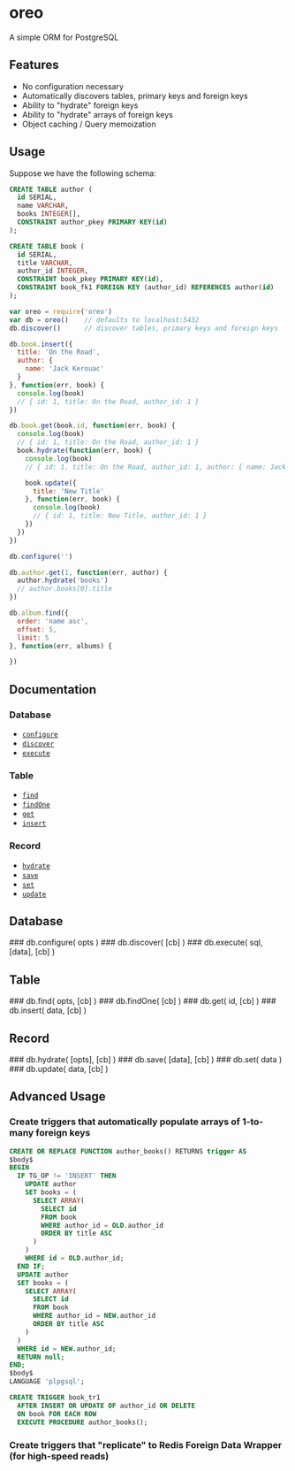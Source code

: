 # oreo

A simple ORM for PostgreSQL

## Features

- No configuration necessary
- Automatically discovers tables, primary keys and foreign keys
- Ability to "hydrate" foreign keys
- Ability to "hydrate" arrays of foreign keys
- Object caching / Query memoization

## Usage

Suppose we have the following schema:

```sql
CREATE TABLE author (
  id SERIAL,
  name VARCHAR,
  books INTEGER[],
  CONSTRAINT author_pkey PRIMARY KEY(id)
);

CREATE TABLE book (
  id SERIAL,
  title VARCHAR,
  author_id INTEGER,
  CONSTRAINT book_pkey PRIMARY KEY(id),
  CONSTRAINT book_fk1 FOREIGN KEY (author_id) REFERENCES author(id)
);
```

```js
var oreo = require('oreo')
var db = oreo()    // defaults to localhost:5432
db.discover()      // discover tables, primary keys and foreign keys

db.book.insert({
  title: 'On the Road',
  author: {
    name: 'Jack Kerouac'
  }
}, function(err, book) {
  console.log(book)
  // { id: 1, title: On the Road, author_id: 1 } 
})
```

```js
db.book.get(book.id, function(err, book) {
  console.log(book)
  // { id: 1, title: On the Road, author_id: 1 } 
  book.hydrate(function(err, book) {
    console.log(book)
    // { id: 1, title: On the Road, author_id: 1, author: { name: Jack Kerouac, books: [1] } }

    book.update({
      title: 'New Title'
    }, function(err, book) {
      console.log(book)
      // { id: 1, title: New Title, author_id: 1 } 
    })
  })
})
```

```js
db.configure('')

db.author.get(1, function(err, author) {
  author.hydrate('books')
  // author.books[0].title
})

db.album.find({
  order: 'name asc',
  offset: 5,
  limit: 5
}, function(err, albums) {

})
```

## Documentation

### Database

* [`configure`](#configure)
* [`discover`](#discover)
* [`execute`](#execute)

### Table

* [`find`](#find)
* [`findOne`](#findOne)
* [`get`](#get)
* [`insert`](#insert)

### Record

* [`hydrate`](#hydrate)
* [`save`](#save)
* [`set`](#set)
* [`update`](#update)

## Database

<a name="configure" />
### db.configure( opts )

<a name="discover" />
### db.discover( [cb] )

<a name="execute" />
### db.execute( sql, [data], [cb] )

## Table

<a name="find" />
### db.find( opts, [cb] )

<a name="findOne" />
### db.findOne( [cb] )

<a name="get" />
### db.get( id, [cb] )

<a name="insert" />
### db.insert( data, [cb] )

## Record

<a name="hydrate" />
### db.hydrate( [opts], [cb] )

<a name="save" />
### db.save( [data], [cb] )

<a name="set" />
### db.set( data )

<a name="update" />
### db.update( data, [cb] )

## Advanced Usage

### Create triggers that automatically populate arrays of 1-to-many foreign keys

```sql
CREATE OR REPLACE FUNCTION author_books() RETURNS trigger AS
$body$
BEGIN
  IF TG_OP != 'INSERT' THEN
    UPDATE author
    SET books = (
      SELECT ARRAY(
        SELECT id
        FROM book
        WHERE author_id = OLD.author_id
        ORDER BY title ASC
      )
    )
    WHERE id = OLD.author_id;
  END IF;
  UPDATE author
  SET books = (
    SELECT ARRAY(
      SELECT id
      FROM book
      WHERE author_id = NEW.author_id
      ORDER BY title ASC
    )
  )
  WHERE id = NEW.author_id;
  RETURN null;
END;
$body$
LANGUAGE 'plpgsql';

CREATE TRIGGER book_tr1
  AFTER INSERT OR UPDATE OF author_id OR DELETE 
  ON book FOR EACH ROW 
  EXECUTE PROCEDURE author_books();
```

### Create triggers that "replicate" to Redis Foreign Data Wrapper (for high-speed reads)

